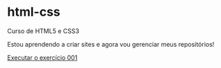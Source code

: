 # html-css
 Curso de HTML5 e CSS3

 Estou aprendendo a criar sites e agora vou gerenciar meus repositórios!

<a href= "https://JamersonRodrigo.github.io/html-css/exercicios/ex001/index.html"> Executar o exercício 001</a>
